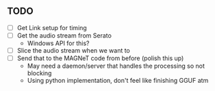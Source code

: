 ## TODO
- [ ] Get Link setup for timing
- [ ] Get the audio stream from Serato
    - Windows API for this?
- [ ] Slice the audio stream when we want to
- [ ] Send that to the MAGNeT code from before (polish this up)
    - May need a daemon/server that handles the processing so not blocking
    - Using python implementation, don't feel like finishing GGUF atm
